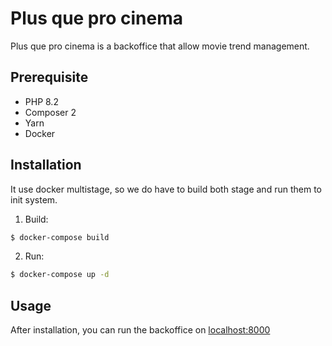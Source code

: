 # Plus que pro cinema

Plus que pro cinema is a backoffice that allow movie trend management.

## Prerequisite

- PHP 8.2
- Composer 2
- Yarn
- Docker

## Installation

It use docker multistage, so we do have to build both stage and run them to init system.

1. Build:
``` sh
$ docker-compose build
```

2. Run:
``` sh
$ docker-compose up -d
```
## Usage

After installation, you can run the backoffice on [localhost:8000](http://localhost:8000)
